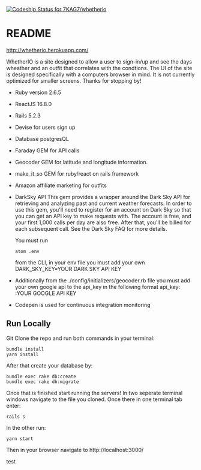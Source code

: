 [![Codeship Status for 7KAG7/whetherio](https://app.codeship.com/projects/0cf17690-dc82-0137-7761-5ade14e29270/status?branch=master)](https://app.codeship.com/projects/371654)
# README

http://whetherio.herokuapp.com/

WhetherIO is a site designed to allow a user to sign-in/up and see the days wheather and an outfit that correlates with the condtions. The UI of the site is designed specifically with a computers browser in mind. It is not currently optimized for smaller screens. Thanks for stopping by!

* Ruby version 2.6.5

* ReactJS 16.8.0

* Rails 5.2.3

* Devise for users sign up

* Database postgresQL

* Faraday GEM for API calls

* Geocoder GEM for latitude and longitude information.

* make_it_so GEM for ruby/react on rails framework

* Amazon affiliate marketing for outfits

* DarkSky API
  This gem provides a wrapper around the Dark Sky API for retrieving and analyzing past and current weather forecasts. In order   to use this gem, you'll need to register for an account on Dark Sky so that you can get an API key to make requests with. The   account is free, and your first 1,000 calls per day are also free. After that, you'll be billed for each subsequent call. See   the Dark Sky FAQ for more details.

  You must run
  ```
  atom .env
  ```
  from the CLI, in your env file you must add your own DARK_SKY_KEY=YOUR DARK SKY API KEY

* Additionally from the ./config/initializers/geocoder.rb file you must add your own google api to the api_key in the following format api_key: :YOUR GOOGLE API KEY

* Codepen is used for continuous integration monitoring

## Run Locally

Git Clone the repo and run both commands in your terminal:

```
bundle install
yarn install
```

After that create your database by:

```
bundle exec rake db:create
bundle exec rake db:migrate
```

Once that is finished start running the servers! In two seperate terminal windows navigate to the file you cloned. Once there in one terminal tab enter:

```
rails s
```
In the other run:

```
yarn start
```
Then in your browser navigate to http://localhost:3000/

test
